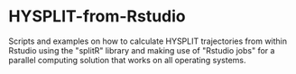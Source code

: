 # HYSPLIT-from-Rstudio
Scripts and examples on how to calculate HYSPLIT trajectories from within Rstudio using the "splitR" library and making use of "Rstudio jobs" for a parallel computing solution that works on all operating systems.
